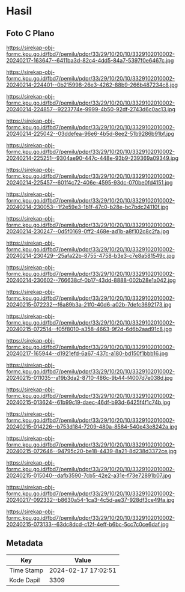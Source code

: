 # Hasil

## Foto C Plano

https://sirekap-obj-formc.kpu.go.id/fbd7/pemilu/pdpr/33/29/10/20/10/3329102010002-20240217-163647--6411ba3d-82c4-4dd5-84a7-5397f0e6467c.jpg

https://sirekap-obj-formc.kpu.go.id/fbd7/pemilu/pdpr/33/29/10/20/10/3329102010002-20240214-224401--0b215998-26e3-4262-88b9-266b487234c8.jpg

https://sirekap-obj-formc.kpu.go.id/fbd7/pemilu/pdpr/33/29/10/20/10/3329102010002-20240214-224857--9223774e-9999-4b50-92df-2743d6c0ac13.jpg

https://sirekap-obj-formc.kpu.go.id/fbd7/pemilu/pdpr/33/29/10/20/10/3329102010002-20240214-225042--03ddefea-96e6-4b5d-8ee2-51b9286b91bf.jpg

https://sirekap-obj-formc.kpu.go.id/fbd7/pemilu/pdpr/33/29/10/20/10/3329102010002-20240214-225251--9304ae90-447c-448e-93b9-239369a09349.jpg

https://sirekap-obj-formc.kpu.go.id/fbd7/pemilu/pdpr/33/29/10/20/10/3329102010002-20240214-225457--601f4c72-406e-4595-93dc-070be0fd4151.jpg

https://sirekap-obj-formc.kpu.go.id/fbd7/pemilu/pdpr/33/29/10/20/10/3329102010002-20240214-230053--1f2e59e3-1b1f-47c0-b28e-bc7bdc24110f.jpg

https://sirekap-obj-formc.kpu.go.id/fbd7/pemilu/pdpr/33/29/10/20/10/3329102010002-20240214-230247--0d5f0169-0ff2-468e-ad1b-a8f102c8c2fa.jpg

https://sirekap-obj-formc.kpu.go.id/fbd7/pemilu/pdpr/33/29/10/20/10/3329102010002-20240214-230429--25afa22b-8755-4758-b3e3-c7e8a581549c.jpg

https://sirekap-obj-formc.kpu.go.id/fbd7/pemilu/pdpr/33/29/10/20/10/3329102010002-20240214-230602--766638cf-0b17-43dd-8888-002b28e1a042.jpg

https://sirekap-obj-formc.kpu.go.id/fbd7/pemilu/pdpr/33/29/10/20/10/3329102010002-20240215-072232--f6a89b3a-21f0-40d6-a02b-7defc3692173.jpg

https://sirekap-obj-formc.kpu.go.id/fbd7/pemilu/pdpr/33/29/10/20/10/3329102010002-20240215-072514--f05f8010-a358-4663-9f2d-6d6b2aad91c8.jpg

https://sirekap-obj-formc.kpu.go.id/fbd7/pemilu/pdpr/33/29/10/20/10/3329102010002-20240217-165944--d1921efd-6a67-437c-a180-bd150f1bbb16.jpg

https://sirekap-obj-formc.kpu.go.id/fbd7/pemilu/pdpr/33/29/10/20/10/3329102010002-20240215-011035--a19b3da2-8710-486c-9b44-f4007d7e038d.jpg

https://sirekap-obj-formc.kpu.go.id/fbd7/pemilu/pdpr/33/29/10/20/10/3329102010002-20240215-013624--61b99c19-daec-46df-b93d-6425f4f1c74b.jpg

https://sirekap-obj-formc.kpu.go.id/fbd7/pemilu/pdpr/33/29/10/20/10/3329102010002-20240215-014226--b753d184-7209-480a-8584-540e43e8242a.jpg

https://sirekap-obj-formc.kpu.go.id/fbd7/pemilu/pdpr/33/29/10/20/10/3329102010002-20240215-072646--94795c20-be18-4439-8a21-8d238d3372ce.jpg

https://sirekap-obj-formc.kpu.go.id/fbd7/pemilu/pdpr/33/29/10/20/10/3329102010002-20240215-015040--dafb3590-7cb5-42e2-a31e-f73e72891b07.jpg

https://sirekap-obj-formc.kpu.go.id/fbd7/pemilu/pdpr/33/29/10/20/10/3329102010002-20240217-092332--b8630a54-1ca3-4c5d-ae37-928df3ce49fa.jpg

https://sirekap-obj-formc.kpu.go.id/fbd7/pemilu/pdpr/33/29/10/20/10/3329102010002-20240215-073133--63dc8dcd-c12f-4eff-b6bc-5cc7c0ce6daf.jpg


## Metadata

| Key        | Value               |
| ---------- | ------------------- |
| Time Stamp | 2024-02-17 17:02:51 |
| Kode Dapil | 3309                |



